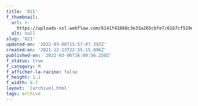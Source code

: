 ```yaml
---
title: '021'
f_thumbnail:
  url: >-
    https://uploads-ssl.webflow.com/6141f41868c3e33a265cbfe7/61b7cf519ee7cf37dbb39105_021.jpg
  alt: null
slug: '021'
updated-on: '2022-03-06T15:57:07.393Z'
created-on: '2021-12-13T22:55:15.896Z'
published-on: '2022-03-06T16:09:56.250Z'
f_status: true
f_category: M
f_afficher-la-racine: false
f_height: 1.1
f_width: 0.7
layout: '[archive].html'
tags: archive
---
```



